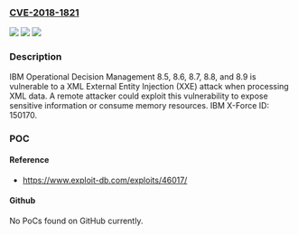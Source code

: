 ### [CVE-2018-1821](https://cve.mitre.org/cgi-bin/cvename.cgi?name=CVE-2018-1821)
![](https://img.shields.io/static/v1?label=Product&message=Operational%20Decision%20Management&color=blue)
![](https://img.shields.io/static/v1?label=Version&message=n%2Fa&color=blue)
![](https://img.shields.io/static/v1?label=Vulnerability&message=Obtain%20Information&color=brighgreen)

### Description

IBM Operational Decision Management 8.5, 8.6, 8.7, 8.8, and 8.9 is vulnerable to a XML External Entity Injection (XXE) attack when processing XML data. A remote attacker could exploit this vulnerability to expose sensitive information or consume memory resources. IBM X-Force ID: 150170.

### POC

#### Reference
- https://www.exploit-db.com/exploits/46017/

#### Github
No PoCs found on GitHub currently.

